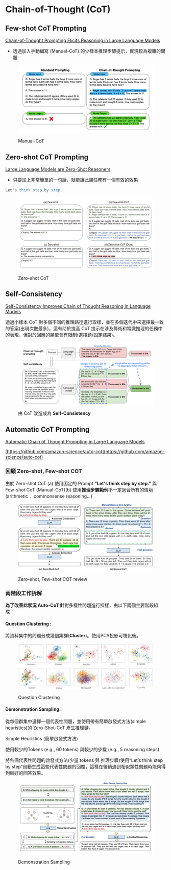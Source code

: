 # Chain-of-Thought (CoT)

## **Few-shot CoT Prompting**

[Chain-of-Thought Prompting Elicits Reasoning in Large Language Models](https://arxiv.org/abs/2201.11903)

* 透過加入手動編寫 (Manual-CoT) 的少樣本推理步驟提示，實現較為複雜的問題

<figure><img src="../.gitbook/assets/image (41).png" alt=""><figcaption><p>Manual-CoT</p></figcaption></figure>

## **Zero-shot CoT Prompting**

[Large Language Models are Zero-Shot Reasoners](https://arxiv.org/abs/2205.11916)

* 只要加上非常簡單的一句話，就能讓此類任務有一個有效的效果

```bash
Let's think step by step.
```

<figure><img src="../.gitbook/assets/image (42).png" alt=""><figcaption><p>Zero-shot CoT</p></figcaption></figure>

## **Self-Consistency**

[Self-Consistency Improves Chain of Thought Reasoning in Language Models](https://arxiv.org/abs/2203.11171)

透過小樣本 CoT 對多個不同的推理路徑進行取樣，並在多個迭代中來選擇最一致的答案(出現次數最多)，這有助於提高 CoT 提示在涉及算術和常識推理的任務中的表現，但對於回應的類型會有限制(選擇題/固定結果)。

<figure><img src="../.gitbook/assets/image.png" alt=""><figcaption><p>由 CoT 改進成為 <strong>Self-Consistency</strong></p></figcaption></figure>

## **Automatic CoT Prompting**

[Automatic Chain of Thought Prompting in Large Language Models](https://arxiv.org/abs/2210.03493)

[https://github.com/amazon-science/auto-cot](https://github.com/amazon-science/auto-cot)

### 回顧 Zero-shot, Few-shot COT

由於 Zero-shot CoT (a) 使用固定的 Prompt **“Let's think step by step.”** 與 Few-shot CoT (Manual-CoT)(b) 使用**推理步驟範例**不一定適合所有的情境(arithmetic 、commonsense reasoning…)

<figure><img src="../.gitbook/assets/image (43).png" alt=""><figcaption><p>Zero-shot, Few-shot COT review</p></figcaption></figure>

### 兩階段工作拆解

**為了改善此狀況 Auto-CoT 針**對多樣性問題進行採樣，由以下兩個主要階段組成：

#### **Question Clustering :**

將資料集中的問題分成幾個集群(**Cluster**)。使用PCA投影可視化後。

<figure><img src="../.gitbook/assets/image (44).png" alt=""><figcaption><p>Question Clustering</p></figcaption></figure>

#### **Demonstration Sampling :**

從每個群集中選擇一個代表性問題，並使用帶有簡單啟發式方法(simple heuristics)的 Zero-Shot-CoT 產生推理鏈。



Simple Heuristics (簡單啟發式方法)

使用較少的Tokens (e.g., 60 tokens) 與較少的步驟 (e.g., 5 reasoning steps)

將各個代表性問題的啟發式方法(少量 tokens 與 推理步驟)使用“Let’s think step by step”自動生成這些代表性問題的回覆，這樣在後續遇到相似類性問題時能夠得到較好的回答效果。

<figure><img src="../.gitbook/assets/image (45).png" alt=""><figcaption><p>Demonstration Sampling</p></figcaption></figure>
